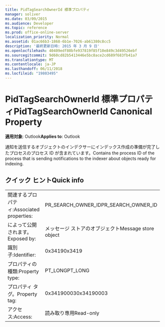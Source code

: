 ```yaml
---
title: PidTagSearchOwnerId 標準プロパティ
manager: soliver
ms.date: 03/09/2015
ms.audience: Developer
ms.topic: reference
ms.prod: office-online-server
localization_priority: Normal
ms.assetid: 01ac66b3-1868-6b1e-7026-ab61380c8cc5
description: '最終更新日時: 2015 年 3 月 9 日'
ms.openlocfilehash: 40409edf80bfe937819f85f10e849c3d49526ebf
ms.sourcegitcommit: 9d60cd82b5413446e5bc8ace2cd689f683fb41a7
ms.translationtype: MT
ms.contentlocale: ja-JP
ms.lasthandoff: 06/11/2018
ms.locfileid: "19803495"
---
```

# <a name="pidtagsearchownerid-canonical-property"></a><span data-ttu-id="e0a62-103">PidTagSearchOwnerId 標準プロパティ</span><span class="sxs-lookup"><span data-stu-id="e0a62-103">PidTagSearchOwnerId Canonical Property</span></span>

  
  
<span data-ttu-id="e0a62-104">**適用対象**: Outlook</span><span class="sxs-lookup"><span data-stu-id="e0a62-104">**Applies to**: Outlook</span></span> 
  
<span data-ttu-id="e0a62-105">通知を送信するオブジェクトのインデクサーにインデックス作成の準備が完了したプロセスのプロセス ID が含まれています。</span><span class="sxs-lookup"><span data-stu-id="e0a62-105">Contains the process ID of the process that is sending notifications to the indexer about objects ready for indexing.</span></span>
  
## <a name="quick-info"></a><span data-ttu-id="e0a62-106">クイック ヒント</span><span class="sxs-lookup"><span data-stu-id="e0a62-106">Quick info</span></span>

|||
|:-----|:-----|
|<span data-ttu-id="e0a62-107">関連するプロパティ:</span><span class="sxs-lookup"><span data-stu-id="e0a62-107">Associated properties:</span></span>  <br/> |<span data-ttu-id="e0a62-108">PR_SEARCH_OWNER_ID</span><span class="sxs-lookup"><span data-stu-id="e0a62-108">PR_SEARCH_OWNER_ID</span></span>  <br/> |
|<span data-ttu-id="e0a62-109">によって公開されます。</span><span class="sxs-lookup"><span data-stu-id="e0a62-109">Exposed by:</span></span>  <br/> |<span data-ttu-id="e0a62-110">メッセージ ストアのオブジェクト</span><span class="sxs-lookup"><span data-stu-id="e0a62-110">Message store object</span></span>  <br/> |
|<span data-ttu-id="e0a62-111">識別子:</span><span class="sxs-lookup"><span data-stu-id="e0a62-111">Identifier:</span></span>  <br/> |<span data-ttu-id="e0a62-112">0x3419</span><span class="sxs-lookup"><span data-stu-id="e0a62-112">0x3419</span></span>  <br/> |
|<span data-ttu-id="e0a62-113">プロパティの種類:</span><span class="sxs-lookup"><span data-stu-id="e0a62-113">Property type:</span></span>  <br/> |<span data-ttu-id="e0a62-114">PT_LONG</span><span class="sxs-lookup"><span data-stu-id="e0a62-114">PT_LONG</span></span>  <br/> |
|<span data-ttu-id="e0a62-115">プロパティ タグ。</span><span class="sxs-lookup"><span data-stu-id="e0a62-115">Property tag:</span></span>  <br/> |<span data-ttu-id="e0a62-116">0x34190003</span><span class="sxs-lookup"><span data-stu-id="e0a62-116">0x34190003</span></span>  <br/> |
|<span data-ttu-id="e0a62-117">アクセス:</span><span class="sxs-lookup"><span data-stu-id="e0a62-117">Access:</span></span>  <br/> |<span data-ttu-id="e0a62-118">読み取り専用</span><span class="sxs-lookup"><span data-stu-id="e0a62-118">Read-only</span></span>  <br/> |
   

